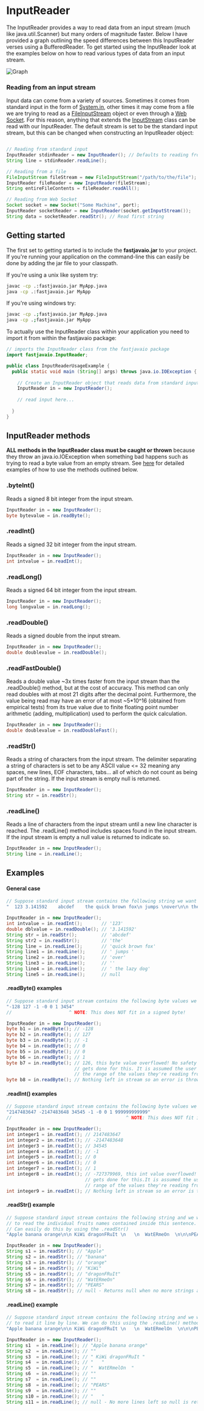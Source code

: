 # InputReader

The InputReader provides a way to read data from an input stream (much like java.util.Scanner) but many orders of magnitude faster. Below I have provided a graph outlining the speed differences between this InputReader verses using a BufferedReader. To get started using the InputReader look at the examples below on how to read various types of data from an input stream. 

![Graph](https://raw.githubusercontent.com/williamfiset/FastJavaIO/master/images/graph.png)

### Reading from an input stream

Input data can come from a variety of sources. Sometimes it comes from standard input in the form of [System.in](https://docs.oracle.com/javase/7/docs/api/java/lang/System.html#in), other times it may come from a file we are trying to read as a [FileInputStream](https://docs.oracle.com/javase/7/docs/api/java/io/FileInputStream.html) object or even through a [Web Socket](https://docs.oracle.com/javase/7/docs/api/java/net/Socket.html#getInputStream()). For this reason, anything that extends the [InputStream](https://docs.oracle.com/javase/7/docs/api/java/io/InputStream.html) class can be read with our InputReader. The default stream is set to be the standard input stream, but this can be changed when constructing an InputReader object:

``` java

// Reading from standard input
InputReader stdinReader = new InputReader(); // Defaults to reading from System.in
String line = stdinReader.readLine();

// Reading from a file
FileInputStream fileStream = new FileInputStream("/path/to/the/file");
InputReader fileReader = new InputReader(fileStream);
String entireFileContents = fileReader.readAll();

// Reading from Web Socket
Socket socket = new Socket("Some Machine", port);
InputReader socketReader = new InputReader(socket.getInputStream());
String data = socketReader.readStr(); // Read first string

```

## Getting started

The first set to getting started is to include the **fastjavaio.jar** to your project. If you're running your application on the command-line this can easily be done by adding the jar file to your classpath. 

If you're using a unix like system try:
```bash
javac -cp .:fastjavaio.jar MyApp.java
java -cp .:fastjavaio.jar MyApp
```

If you're using windows try:
```bash
javac -cp .;fastjavaio.jar MyApp.java
java -cp .;fastjavaio.jar MyApp
```

To actually use the InputReader class within your application you need to import it from within the fastjavaio package:

``` java
// imports the InputReader class from the fastjavaio package
import fastjavaio.InputReader;

public class InputReaderUsageExample {
  public static void main (String[] args) throws java.io.IOException {
    
    // Create an InputReader object that reads data from standard input by default
    InputReader in = new InputReader();
    
    // read input here...
    
  }
}

```

## InputReader methods

**ALL methods in the InputReader class must be caught or thrown** because they throw an java.io.IOException when something bad happens such as trying to read a byte value from an empty stream. See [here](https://github.com/williamfiset/FastJavaIO#examples) for detailed examples of how to use the methods outlined below.

### .byteInt()
Reads a signed 8 bit integer from the input stream.
``` java
InputReader in = new InputReader();
byte bytevalue = in.readByte();
```

### .readInt()
Reads a signed 32 bit integer from the input stream.
``` java
InputReader in = new InputReader();
int intvalue = in.readInt();
```

### .readLong()
Reads a signed 64 bit integer from the input stream.
``` java
InputReader in = new InputReader();
long longvalue = in.readLong();
```

### .readDouble()
Reads a signed double from the input stream.
``` java
InputReader in = new InputReader();
double doublevalue = in.readDouble();
```

### .readFastDouble()
Reads a double value ~3x times faster from the input stream than the .readDouble() method, but at the cost of accuracy. This method can only read doubles with at most 21 digits after the decimal point. Furthermore, the value being read may have an error of at most ~5*10^16 (obtained from empirical tests) from its true value due to finite floating point number arithmetic (adding, multiplication) used to perform the quick calculation. 
``` java
InputReader in = new InputReader();
double doublevalue = in.readDoubleFast();
```
### .readStr()
Reads a string of characters from the input stream. The delimiter separating a string of characters is set to be
any ASCII value <= 32 meaning any spaces, new lines, EOF characters, tabs... all of which do not count as being part of the string. If the input stream is empty null is returned.
``` java
InputReader in = new InputReader();
String str = in.readStr();
```

### .readLine()
Reads a line of characters from the input stream until a new line character is reached. The .readLine() method includes spaces found in the input stream. If the input stream is empty a null value is returned to indicate so.
``` java
InputReader in = new InputReader();
String line = in.readLine();
```

## Examples

#### General case

``` java
// Suppose standard input stream contains the following string we want to read:
"  123 3.141592    abcdef    the quick brown fox\n jumps \nover\n\n the lazy dog"

InputReader in = new InputReader();
int intvalue = in.readInt();       // '123'
double dblvalue = in.readDouble(); // '3.141592'
String str = in.readStr();         // 'abcdef'
String str2 = in.readStr();        // 'the'
String line = in.readLine();       // 'quick brown fox'
String line1 = in.readLine();      // ' jumps '
String line2 = in.readLine();      // 'over'
String line3 = in.readLine();      // ''
String line4 = in.readLine();      // ' the lazy dog'
String line5 = in.readLine();      // null
```

#### .readByte() examples
``` java
// Suppose standard input stream contains the following byte values we want to read:
"-128 127 -1 -0 0 1 3454"
//                     ^ NOTE: This does NOT fit in a signed byte!

InputReader in = new InputReader();
byte b1 = in.readByte(); // -128
byte b2 = in.readByte(); // 127
byte b3 = in.readByte(); // -1
byte b4 = in.readByte(); // 0
byte b5 = in.readByte(); // 0
byte b6 = in.readByte(); // 1
byte b7 = in.readByte(); // 126, this byte value overflowed! No safety check
                         // gets done for this. It is assumed the user knows
                         // the range of the values they're reading from the stream.
byte b8 = in.readByte(); // Nothing left in stream so an error is thrown
```

#### .readInt() examples
``` java
// Suppose standard input stream contains the following byte values we want to read:
"2147483647 -2147483648 34545 -1 -0 0 1 999999999999"
//                                          ^ NOTE: This does NOT fit in a signed int!

InputReader in = new InputReader();
int integer1 = in.readInt(); // 2147483647
int integer2 = in.readInt(); // -2147483648
int integer3 = in.readInt(); // 34545
int integer4 = in.readInt(); // -1
int integer5 = in.readInt(); // 0
int integer6 = in.readInt(); // 0
int integer7 = in.readInt(); // 1
int integer8 = in.readInt(); // -727379969, this int value overflowed! No safety check   
                             // gets done for this.It is assumed the user knows the 
                             // range of the values they're reading from the stream
int integer9 = in.readInt(); // Nothing left in stream so an error is thrown
```

#### .readStr() example

``` java
// Suppose standard input stream contains the following string and we want
// to read the individual fruits names contained inside this sentence. We
// Can easily do this by using the .readStr()
"Apple banana orange\n\n KiWi dragonFRuIt \n   \n  WatERmeOn  \n\n\nPEARS\n\n   "

InputReader in = new InputReader();
String s1 = in.readStr(); // "Apple"
String s2 = in.readStr(); // "banana"
String s3 = in.readStr(); // "orange"
String s4 = in.readStr(); // "KiWi"
String s5 = in.readStr(); // "dragonFRuIt"
String s6 = in.readStr(); // "WatERmeOn"
String s7 = in.readStr(); // "PEARS"
String s8 = in.readStr(); // null - Returns null when no more strings are found in the input stream
```

#### .readLine() example

``` java
// Suppose standard input stream contains the following string and we want
// to read it line by line. We can do this using the .readLine() method
"Apple banana orange\n\n KiWi dragonFRuIt \n   \n  WatERmelOn  \n\n\nPEARS\n\n   "

InputReader in = new InputReader();
String s1  = in.readLine(); // "Apple banana orange"
String s2  = in.readLine(); // ""
String s3  = in.readLine(); // " KiWi dragonFRuIt "
String s4  = in.readLine(); // "   "
String s5  = in.readLine(); // "  WatERmelOn  "
String s6  = in.readLine(); // ""
String s7  = in.readLine(); // ""
String s8  = in.readLine(); // "PEARS"
String s9  = in.readLine(); // ""
String s10 = in.readLine(); // "   "
String s11 = in.readLine(); // null - No more lines left so null is returned
```

